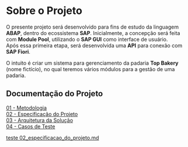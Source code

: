 # Sobre o Projeto

O presente projeto será desenvolvido para fins de estudo da linguagem **ABAP**, dentro do ecossistema **SAP**.
Inicialmente, a concepção será feita com **Module Pool**, utilizando o **SAP GUI** como interface de usuário.  
Após essa primeira etapa, será desenvolvida uma **API** para conexão com **SAP Fiori**.

O intuito é criar um sistema para gerenciamento da padaria **Top Bakery** (nome fictício), no qual teremos vários módulos para
a gestão de uma padaria.

## Documentação do Projeto
[01 - Metodologia](https://github.com/CarlosCamuzzi/abap-top-bakery/blob/main/docs/01_metodologia.md)<br>
[02 - Especificação do Projeto](https://github.com/CarlosCamuzzi/abap-top-bakery/blob/main/docs/02_especificacao_do_projeto.md)<br>
[03 - Arquitetura da Solução](https://github.com/CarlosCamuzzi/abap-top-bakery/blob/main/docs/03_arquitetura_da_solucao.md)<br>
[04 - Casos de Teste](https://github.com/CarlosCamuzzi/abap-top-bakery/blob/main/docs/04_casos_de_teste.md)<br>


[teste 02_especificacao_do_projeto.md](docs/02_especificacao_do_projeto.md#requisitos-funcionais)
